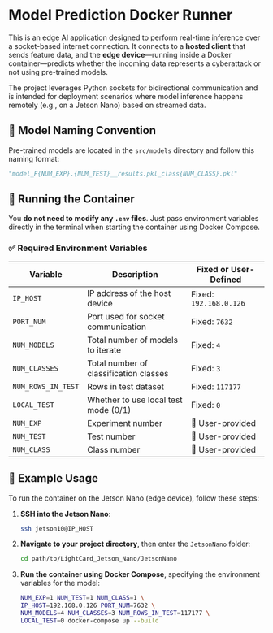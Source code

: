 # Model Prediction Docker Runner

This is an edge AI application designed to perform real-time inference over a socket-based internet connection. It connects to a **hosted client** that sends feature data, and the **edge device**—running inside a Docker container—predicts whether the incoming data represents a cyberattack or not using pre-trained models.

The project leverages Python sockets for bidirectional communication and is intended for deployment scenarios where model inference happens remotely (e.g., on a Jetson Nano) based on streamed data.

## 📁 Model Naming Convention

Pre-trained models are located in the `src/models` directory and follow this naming format:

```python
"model_F{NUM_EXP}.{NUM_TEST}__results.pkl_class{NUM_CLASS}.pkl"
```


## 🚀 Running the Container

You **do not need to modify any `.env` files**. Just pass environment variables directly in the terminal when starting the container using Docker Compose.

### ✅ Required Environment Variables

| Variable         | Description                           | Fixed or User-Defined |
|------------------|---------------------------------------|------------------------|
| `IP_HOST`        | IP address of the host device         | Fixed: `192.168.0.126` |
| `PORT_NUM`       | Port used for socket communication    | Fixed: `7632`          |
| `NUM_MODELS`     | Total number of models to iterate     | Fixed: `4`             |
| `NUM_CLASSES`    | Total number of classification classes| Fixed: `3`             |
| `NUM_ROWS_IN_TEST` | Rows in test dataset                | Fixed: `117177`        |
| `LOCAL_TEST`     | Whether to use local test mode (0/1)  | Fixed: `0`             |
| `NUM_EXP`        | Experiment number                     | 🔁 User-provided       |
| `NUM_TEST`       | Test number                           | 🔁 User-provided       |
| `NUM_CLASS`      | Class number                          | 🔁 User-provided       |

## 🔧 Example Usage

To run the container on the Jetson Nano (edge device), follow these steps:

1. **SSH into the Jetson Nano**:
    ```bash
    ssh jetson10@IP_HOST
    ```

2. **Navigate to your project directory**, then enter the `JetsonNano` folder:
    ```bash
    cd path/to/LightCard_Jetson_Nano/JetsonNano
    ```

3. **Run the container using Docker Compose**, specifying the environment variables for the model:
    ```bash
    NUM_EXP=1 NUM_TEST=1 NUM_CLASS=1 \
    IP_HOST=192.168.0.126 PORT_NUM=7632 \
    NUM_MODELS=4 NUM_CLASSES=3 NUM_ROWS_IN_TEST=117177 \
    LOCAL_TEST=0 docker-compose up --build
    ```